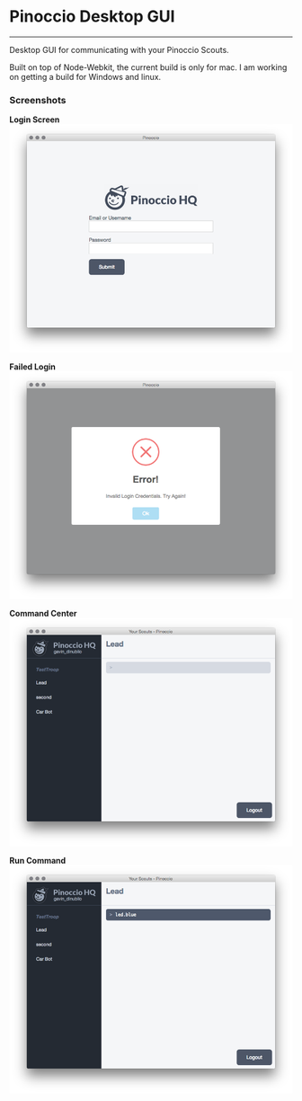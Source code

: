 # Pinoccio Desktop GUI
---

Desktop GUI for communicating with your Pinoccio Scouts. 

Built on top of Node-Webkit, the current build is only for mac. I am working on getting a build for Windows and linux.

### Screenshots

**Login Screen**
![Login Screen](/screenshots/login.png)

**Failed Login**
![Failed Login](/screenshots/login-fail.png)

**Command Center**
![Command Center](/screenshots/command-center.png)

**Run Command**
![Run Command](/screenshots/run-command.png)
